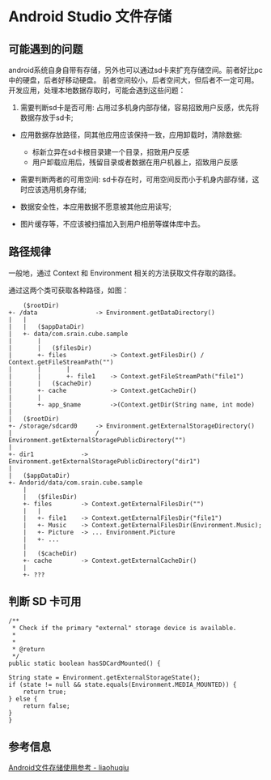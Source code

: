 # Android Studio 文件存储

## 可能遇到的问题

android系统自身自带有存储，另外也可以通过sd卡来扩充存储空间。前者好比pc中的硬盘，后者好移动硬盘。 前者空间较小，后者空间大，但后者不一定可用。 开发应用，处理本地数据存取时，可能会遇到这些问题：

1. 需要判断sd卡是否可用: 占用过多机身内部存储，容易招致用户反感，优先将数据存放于sd卡;

* 应用数据存放路径，同其他应用应该保持一致，应用卸载时，清除数据:
	* 标新立异在sd卡根目录建一个目录，招致用户反感
	* 用户卸载应用后，残留目录或者数据在用户机器上，招致用户反感
* 需要判断两者的可用空间: sd卡存在时，可用空间反而小于机身内部存储，这时应该选用机身存储;

* 数据安全性，本应用数据不愿意被其他应用读写;
* 图片缓存等，不应该被扫描加入到用户相册等媒体库中去。

## 路径规律

一般地，通过 Context  和  Environment 相关的方法获取文件存取的路径。

通过这两个类可获取各种路径，如图：

	    ($rootDir)
	+- /data                -> Environment.getDataDirectory()
	|   |
	|   |   ($appDataDir)
	|   +- data/com.srain.cube.sample
	|       |
	|       |   ($filesDir)
	|       +- files            -> Context.getFilesDir() / Context.getFileStreamPath("")
	|       |       |
	|       |       +- file1    -> Context.getFileStreamPath("file1")
	|       |   ($cacheDir)
	|       +- cache            -> Context.getCacheDir()
	|       |
	|       +- app_$name        ->(Context.getDir(String name, int mode)
	|
	|   ($rootDir)
	+- /storage/sdcard0     -> Environment.getExternalStorageDirectory()
    |                       / Environment.getExternalStoragePublicDirectory("")
    |
    +- dir1             -> Environment.getExternalStoragePublicDirectory("dir1")
    |
    |   ($appDataDir)
    +- Andorid/data/com.srain.cube.sample
        |
        |   ($filesDir)
        +- files        -> Context.getExternalFilesDir("")
        |   |
        |   +- file1    -> Context.getExternalFilesDir("file1")
        |   +- Music    -> Context.getExternalFilesDir(Environment.Music);
        |   +- Picture  -> ... Environment.Picture
        |   +- ...
        |
        |   ($cacheDir)
        +- cache        -> Context.getExternalCacheDir()
        |
        +- ???

## 判断 SD 卡可用


	/**
	 * Check if the primary "external" storage device is available.
	 * 
	 * 
	 * @return
	 */
	public static boolean hasSDCardMounted() {

    String state = Environment.getExternalStorageState();
    if (state != null && state.equals(Environment.MEDIA_MOUNTED)) {
        return true;
    } else {
        return false;
    }
	}


## 参考信息

[Android文件存储使用参考 - liaohuqiu](http://www.tuicool.com/articles/AvUnqiy)




